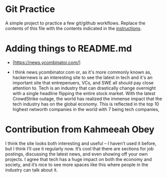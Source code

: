 # Git Practice
A simple project to practice a few git/github workflows.  Replace the contents of this file with the contents indicated in the [instructions](./instructions.md).

# Adding things to README.md

* [https://news.ycombinator.com/]

* I think news.ycombinator.com or, as it's more commonly known as, hackernews is an interesting site to see the latest in tech and it's an important site that entrepenuers, VCs, and SWE all should pay close attention to. Tech is an industry that can drastically change overnight with a single headline flipping the entire stock market. With the latest CrowdStrike outage, the world has realized the immense impact that the tech industry has on the global economy. This is reflected in the top 10 highest networth companies in the world with 7 being tech companies,


# Contribution from Kahmeeah Obey

I think the site looks both interesting and useful – I haven’t used it before, but I think I’ll use it regularly now. It’s cool that there are sections for job postings, discussing the latest news, and even showing off your own projects. I agree that tech has a huge impact on both the economy and society, and it’s nice to see more spaces like this where people in the industry can talk about it.

